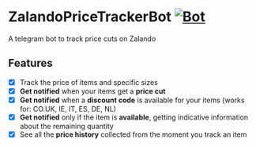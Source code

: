 # ZalandoPriceTrackerBot [![Bot](https://img.shields.io/badge/Telegram-@ZalandoPriceTrackerBot-blue.svg?style=flat)][Bot]

A telegram bot to track price cuts on Zalando

## Features
- [x] Track the price of items and specific sizes
- [x] **Get notified** when your items get a **price cut**
- [x] **Get notified** when a **discount code** is available for your items (works for: CO.UK, IE, IT, ES, DE, NL)
- [x] **Get notified** only if the item is **available**, getting indicative information about the remaining quantity
- [x] See all the **price history** collected from the moment you track an item

<!-- URLS -->
[Bot]: https://t.me/ZalandoPriceTrackerBot
